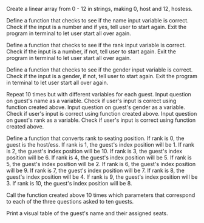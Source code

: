 Create a linear array from 0 - 12 in strings, making 0, host and 12, hostess.

Define a function that checks to see if the name input variable is correct.
  Check if the input is a number and if yes, tell user to start again.
  Exit the program in terminal to let user start all over again.

Define a function that checks to see if the rank input variable is correct.
  Check if the input is a number, if not, tell user to start again.
  Exit the program in terminal to let user start all over again.

  Define a function that checks to see if the gender input variable is correct.
    Check if the input is a gender, if not, tell user to start again.
    Exit the program in terminal to let user start all over again.

Repeat 10 times but with different variables for each guest.
Input question on guest's name as a variable.
Check if user's input is correct using function created above.
Input question on guest's gender as a variable.
Check if user's input is correct using function created above.
Input question on guest's rank as a variable.
Check if user's input is correct using function created above.

Define a function that converts rank to seating position.
  If rank is 0, the guest is the host/ess.
  If rank is 1, the guest's index position will be 1.
  If rank is 2, the guest's index position will be 10.
  If rank is 3, the guest's index position will be 6.
  If rank is 4, the guest's index position will be 5.
  If rank is 5, the guest's index position will be 2.
  If rank is 6, the guest's index position will be 9.
  If rank is 7, the guest's index position will be 7.
  If rank is 8, the guest's index position will be 4.
  If rank is 9, the guest's index position will be 3.
  If rank is 10, the guest's index position will be 8.

Call the function created above 10 times which parameters that correspond to each of the three questions asked to ten guests.

Print a visual table of the guest's name and their assigned seats.
